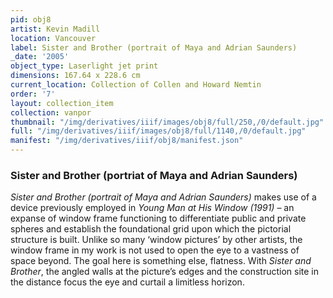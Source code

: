```yaml
---
pid: obj8
artist: Kevin Madill
location: Vancouver
label: Sister and Brother (portrait of Maya and Adrian Saunders)
_date: '2005'
object_type: Laserlight jet print
dimensions: 167.64 x 228.6 cm
current_location: Collection of Collen and Howard Nemtin
order: '7'
layout: collection_item
collection: vanpor
thumbnail: "/img/derivatives/iiif/images/obj8/full/250,/0/default.jpg"
full: "/img/derivatives/iiif/images/obj8/full/1140,/0/default.jpg"
manifest: "/img/derivatives/iiif/obj8/manifest.json"
---
```


### Sister and Brother (portriat of Maya and Adrian Saunders)

*Sister and Brother (portrait of Maya and Adrian Saunders)* makes use of a device previously employed in *Young Man at His Window (1991)* – an expanse of window frame functioning to differentiate public and private spheres and establish the foundational grid upon which the pictorial structure is built. Unlike so many ‘window pictures’ by other artists, the window frame in my work is not used to open the eye to a vastness of space beyond. The goal here is something else, flatness. With *Sister and Brother*, the angled walls at the picture’s edges and the construction site in the distance focus the eye and curtail a limitless horizon.
